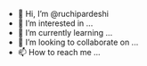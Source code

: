 - 👋 Hi, I’m @ruchipardeshi
- 👀 I’m interested in ...
- 🌱 I’m currently learning ...
- 💞️ I’m looking to collaborate on ...
- 📫 How to reach me ...

<!---
ruchipardeshi/ruchipardeshi is a ✨ special ✨ repository because its `README.md` (this file) appears on your GitHub profile.
You can click the Preview link to take a look at your changes.
--->
